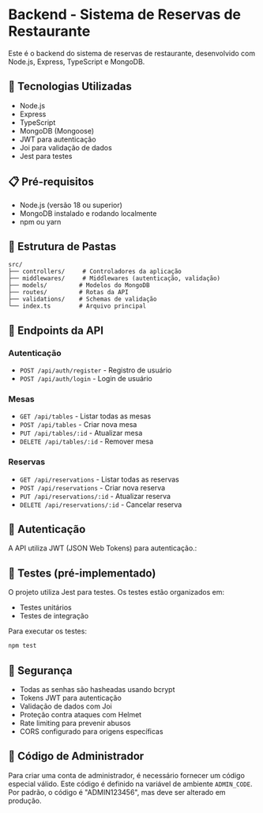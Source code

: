 # Backend - Sistema de Reservas de Restaurante

Este é o backend do sistema de reservas de restaurante, desenvolvido com Node.js, Express, TypeScript e MongoDB.

## 🚀 Tecnologias Utilizadas

- Node.js
- Express
- TypeScript
- MongoDB (Mongoose)
- JWT para autenticação
- Joi para validação de dados
- Jest para testes

## 📋 Pré-requisitos

- Node.js (versão 18 ou superior)
- MongoDB instalado e rodando localmente
- npm ou yarn

## 📁 Estrutura de Pastas

```
src/
├── controllers/     # Controladores da aplicação
├── middlewares/     # Middlewares (autenticação, validação)
├── models/         # Modelos do MongoDB
├── routes/         # Rotas da API
├── validations/    # Schemas de validação
└── index.ts        # Arquivo principal
```

## 🔌 Endpoints da API

### Autenticação

- `POST /api/auth/register` - Registro de usuário
- `POST /api/auth/login` - Login de usuário

### Mesas

- `GET /api/tables` - Listar todas as mesas
- `POST /api/tables` - Criar nova mesa
- `PUT /api/tables/:id` - Atualizar mesa
- `DELETE /api/tables/:id` - Remover mesa

### Reservas

- `GET /api/reservations` - Listar todas as reservas
- `POST /api/reservations` - Criar nova reserva
- `PUT /api/reservations/:id` - Atualizar reserva
- `DELETE /api/reservations/:id` - Cancelar reserva

## 🔑 Autenticação

A API utiliza JWT (JSON Web Tokens) para autenticação.:

## 🧪 Testes (pré-implementado)

O projeto utiliza Jest para testes. Os testes estão organizados em:

- Testes unitários
- Testes de integração

Para executar os testes:

```bash
npm test
```

## 🔐 Segurança

- Todas as senhas são hasheadas usando bcrypt
- Tokens JWT para autenticação
- Validação de dados com Joi
- Proteção contra ataques com Helmet
- Rate limiting para prevenir abusos
- CORS configurado para origens específicas

## 🔢 Código de Administrador

Para criar uma conta de administrador, é necessário fornecer um código especial válido. Este código é definido na variável de ambiente `ADMIN_CODE`. Por padrão, o código é "ADMIN123456", mas deve ser alterado em produção.
